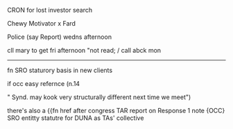 CRON for lost investor search

Chewy Motivator x Fard 

Police (say Report) wedns afternoon

cll mary to get fri afternoon
"not read; / call abck mon



---

fn SRO staturory basis in new clients 

if occ easy refernce (n.14

"
Synd. may kook very structurally different next time we meet")

there's also a {{fn href after congress TAR report on Response 1 note {OCC} SRO entitty statutre for DUNA as TAs' collective